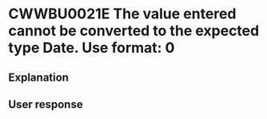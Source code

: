 # CWWBU0021E The value entered cannot be converted to the expected type Date. Use format: 0

## Explanation

## User response